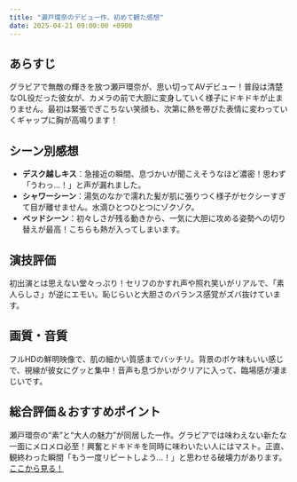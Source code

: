 ```yaml
---
title: "瀬戸環奈のデビュー作、初めて観た感想"
date: 2025-04-21 09:00:00 +0900
---
```


## あらすじ  
グラビアで無敵の輝きを放つ瀬戸環奈が、思い切ってAVデビュー！普段は清楚なOL役だった彼女が、カメラの前で大胆に変身していく様子にドキドキが止まりません。最初は緊張でぎこちない笑顔も、次第に熱を帯びた表情に変わっていくギャップに胸が高鳴ります！

## シーン別感想  
- **デスク越しキス**：急接近の瞬間、息づかいが聞こえそうなほど濃密！思わず「うわっ…！」と声が漏れました。  
- **シャワーシーン**：湯気のなかで濡れた髪が肌に張りつく様子がセクシーすぎて目が離せません。水滴ひとつひとつにゾクゾク。  
- **ベッドシーン**：初々しさが残る動きから、一気に大胆に攻める姿勢への切り替えが最高！こちらも熱が入ってしまいます。

## 演技評価  
初出演とは思えない堂々っぷり！セリフのかすれ声や照れ笑いがリアルで、「素人らしさ」が逆にエモい。恥じらいと大胆さのバランス感覚がズバ抜けています。

## 画質・音質  
フルHDの鮮明映像で、肌の細かい質感までバッチリ。背景のボケ味もいい感じで、視線が彼女にグッと集中！音声も息づかいがクリアに入って、臨場感が凄まじいです。

## 総合評価＆おすすめポイント  
瀬戸環奈の“素”と“大人の魅力”が同居した一作。グラビアでは味わえない新たな一面にメロメロ必至！興奮とドキドキを同時に味わいたい人にはマスト。正直、観終わった瞬間「もう一度リピートしよう…！」と思わせる破壊力があります。
[ここから見る！](https://www.dmm.co.jp/digital/videoa/-/detail/=/cid=sone00614/?i3_ref=list&i3_ord=4&i3_pst=1)
